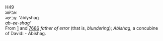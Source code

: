 H49  
אבישׁג  
אֲבִישַׁג ‎ ‘ăbı̂yshag  
*ab-ee-shag‘*  
From [1](h0001) and [7686](h7686) *father* *of* *error* (that is,
*blundering*); *Abishag*, a concubine of David: - Abishag.  

